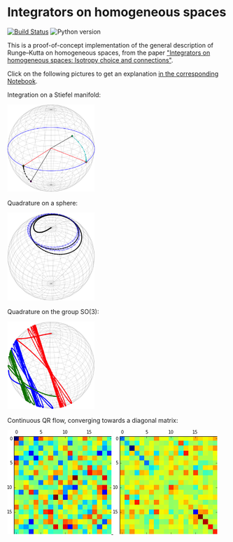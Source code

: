 # Integrators on homogeneous spaces

[![Build Status](https://github.com/olivierverdier/homogint/actions/workflows/CI.yml/badge.svg?branch=main)](https://github.com/olivierverdier/homogint/actions/workflows/CI.yml?query=branch%3Amain)
![Python version](https://img.shields.io/badge/python-3.9,_3.10,_3.11,_3.12-blue.svg?style=flat-square)

This is a proof-of-concept implementation of the general description of Runge–Kutta on homogeneous spaces, from the paper ["Integrators on homogeneous spaces: Isotropy choice and connections"](http://arxiv.org/abs/1402.6981).

Click on the following pictures to get an explanation [in the corresponding Notebook](http://nbviewer.ipython.org/github/olivierverdier/homogint/blob/master/Demo.ipynb).

Integration on a Stiefel manifold:

<a href="http://nbviewer.ipython.org/github/olivierverdier/homogint/blob/master/Demo.ipynb#Stiefel-manifold:-Oja-Flow"><img alt="oja" src="https://raw.githubusercontent.com/olivierverdier/homogint/master/img/oja.png" width="200px"/></a>

Quadrature on a sphere:

<a href="http://nbviewer.ipython.org/github/olivierverdier/homogint/blob/master/Demo.ipynb#Sphere:-quadrature"><img alt="quad" src="https://raw.githubusercontent.com/olivierverdier/homogint/master/img/quad.png" width="200px"/></a>

Quadrature on the group SO(3):

<a href="http://nbviewer.ipython.org/github/olivierverdier/homogint/blob/master/Demo.ipynb#$\mathsf{SO}%283%29$:-Quadrature"><img alt="so3quda" src="https://raw.githubusercontent.com/olivierverdier/homogint/master/img/so3quad.png" width="200px"/></a>

Continuous QR flow, converging towards a diagonal matrix:

[![matinit](https://raw.githubusercontent.com/olivierverdier/homogint/master/img/matinit.png) ![matfinal](https://raw.githubusercontent.com/olivierverdier/homogint/master/img/matfinal.png)](http://nbviewer.ipython.org/github/olivierverdier/homogint/blob/master/Demo.ipynb#Isospectral-Manifold:-Toda-flow)


